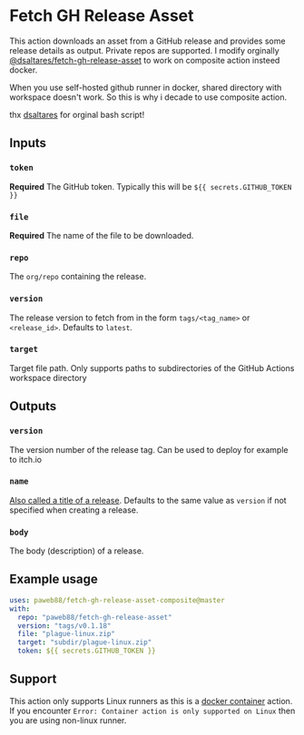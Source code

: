# Fetch GH Release Asset

This action downloads an asset from a GitHub release and provides some release details as output. Private repos are supported.
I modify orginally [@dsaltares/fetch-gh-release-asset](https://github.com/dsaltares/fetch-gh-release-asset) to work on composite action insteed docker.

When you use self-hosted github runner in docker, shared directory with workspace doesn't work. So this is why i decade to use composite action.

thx [dsaltares](https://github.com/dsaltares) for orginal bash script!

## Inputs

### `token`

**Required** The GitHub token. Typically this will be `${{ secrets.GITHUB_TOKEN }}`

### `file`

**Required** The name of the file to be downloaded.

### `repo`

The `org/repo` containing the release.

### `version`

The release version to fetch from in the form `tags/<tag_name>` or `<release_id>`. Defaults to `latest`.

### `target`

Target file path. Only supports paths to subdirectories of the GitHub Actions workspace directory

## Outputs

### `version`

The version number of the release tag. Can be used to deploy for example to itch.io

### `name`

[Also called a title of a release](https://docs.github.com/en/github/administering-a-repository/managing-releases-in-a-repository). Defaults to the same value as `version` if not specified when creating a release. 

### `body`

The body (description) of a release.

## Example usage

```yaml
uses: paweb88/fetch-gh-release-asset-composite@master
with:
  repo: "paweb88/fetch-gh-release-asset"
  version: "tags/v0.1.18"
  file: "plague-linux.zip"
  target: "subdir/plague-linux.zip"
  token: ${{ secrets.GITHUB_TOKEN }}
```

## Support

This action only supports Linux runners as this is a [docker container](https://docs.github.com/en/actions/creating-actions/about-actions#types-of-actions) action. If you encounter `Error: Container action is only supported on Linux` then you are using non-linux runner.
